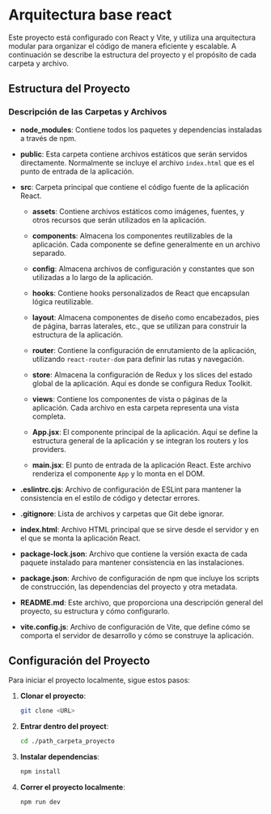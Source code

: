 # Arquitectura base react

Este proyecto está configurado con React y Vite, y utiliza una arquitectura modular para organizar el código de manera eficiente y escalable. A continuación se describe la estructura del proyecto y el propósito de cada carpeta y archivo.

## Estructura del Proyecto



### Descripción de las Carpetas y Archivos

- **node_modules**: Contiene todos los paquetes y dependencias instaladas a través de npm.

- **public**: Esta carpeta contiene archivos estáticos que serán servidos directamente. Normalmente se incluye el archivo `index.html` que es el punto de entrada de la aplicación.

- **src**: Carpeta principal que contiene el código fuente de la aplicación React.

  - **assets**: Contiene archivos estáticos como imágenes, fuentes, y otros recursos que serán utilizados en la aplicación.
  
  - **components**: Almacena los componentes reutilizables de la aplicación. Cada componente se define generalmente en un archivo separado.
  
  - **config**: Almacena archivos de configuración y constantes que son utilizadas a lo largo de la aplicación.
  
  - **hooks**: Contiene hooks personalizados de React que encapsulan lógica reutilizable.
  
  - **layout**: Almacena componentes de diseño como encabezados, pies de página, barras laterales, etc., que se utilizan para construir la estructura de la aplicación.
  
  - **router**: Contiene la configuración de enrutamiento de la aplicación, utilizando `react-router-dom` para definir las rutas y navegación.
  
  - **store**: Almacena la configuración de Redux y los slices del estado global de la aplicación. Aquí es donde se configura Redux Toolkit.
  
  - **views**: Contiene los componentes de vista o páginas de la aplicación. Cada archivo en esta carpeta representa una vista completa.
  
  - **App.jsx**: El componente principal de la aplicación. Aquí se define la estructura general de la aplicación y se integran los routers y los providers.
  
  - **main.jsx**: El punto de entrada de la aplicación React. Este archivo renderiza el componente `App` y lo monta en el DOM.

- **.eslintrc.cjs**: Archivo de configuración de ESLint para mantener la consistencia en el estilo de código y detectar errores.

- **.gitignore**: Lista de archivos y carpetas que Git debe ignorar.

- **index.html**: Archivo HTML principal que se sirve desde el servidor y en el que se monta la aplicación React.

- **package-lock.json**: Archivo que contiene la versión exacta de cada paquete instalado para mantener consistencia en las instalaciones.

- **package.json**: Archivo de configuración de npm que incluye los scripts de construcción, las dependencias del proyecto y otra metadata.

- **README.md**: Este archivo, que proporciona una descripción general del proyecto, su estructura y cómo configurarlo.

- **vite.config.js**: Archivo de configuración de Vite, que define cómo se comporta el servidor de desarrollo y cómo se construye la aplicación.

## Configuración del Proyecto

Para iniciar el proyecto localmente, sigue estos pasos:

1. **Clonar el proyecto**:
   ```sh
   git clone <URL>
2. **Entrar dentro del proyect**:
   ```sh
   cd ./path_carpeta_proyecto
3. **Instalar dependencias**:
   ```sh
   npm install
4. **Correr el proyecto localmente**:
   ```sh
   npm run dev
